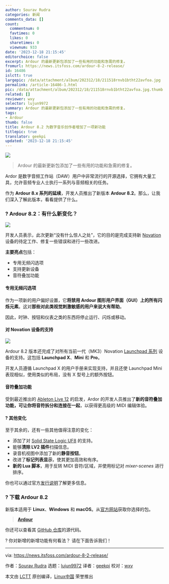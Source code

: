 ```yaml
---
author: Sourav Rudra
categories: 新闻
comments_data: []
count:
  commentnum: 0
  favtimes: 0
  likes: 0
  sharetimes: 0
  viewnum: 933
date: '2023-12-18 21:15:45'
editorchoice: false
excerpt: Ardour 的最新更新包添加了一些有用的功能和急需的修复。
fromurl: https://news.itsfoss.com/ardour-8-2-release/
id: 16486
islctt: true
largepic: /data/attachment/album/202312/18/211518rnvb1btht22avfoa.jpg
permalink: /article-16486-1.html
pic: /data/attachment/album/202312/18/211518rnvb1btht22avfoa.jpg.thumb.jpg
related: []
reviewer: wxy
selector: lujun9972
summary: Ardour 的最新更新包添加了一些有用的功能和急需的修复。
tags:
- Ardour
thumb: false
title: Ardour 8.2 为数字音乐创作者增加了一项新功能
titlepic: true
translator: geekpi
updated: '2023-12-18 21:15:45'
---
```


![](/data/attachment/album/202312/18/211518rnvb1btht22avfoa.jpg)



> 
> Ardour 的最新更新包添加了一些有用的功能和急需的修复。
> 
> 
> 


Ardor 是数字音频工作站（DAW）用户中非常流行的开源选择，它拥有大量工具，允许音频专业人士执行一系列与音频相关的任务。


作为 **Ardour 8.x 系列的延续**，开发人员推出了新版本 **Ardour 8.2**。那么，让我们深入了解此版本，看看提供了什么。


### ? Ardour 8.2：有什么新变化？


![](/data/attachment/album/202312/18/211545ms2roe4oobip844m.png)


开发人员表示，此次更新“没有什么惊人之处”，它的目的是完成支持新 [Novation](https://novationmusic.com/) 设备的待定工作、修复一些错误和进行一些改进。


**主要亮点**包括：


* 专用无频闪选项
* 支持更新设备
* 音符叠加功能


#### 专用无频闪选项


作为一项新的用户偏好设置，它**将禁用 Ardour 图形用户界面（GUI）上的所有闪烁元素**。这对**那些对此类视觉刺激敏感的用户来说大有帮助**。


因此，时钟、按钮和仪表之类的东西将停止运行、闪烁或移动。


#### 对 Novation 设备的支持


![](/data/attachment/album/202312/18/211548ode7bh072eibzj8e.png)


Ardour 8.2 版本还完成了对所有当前一代（MK3）Novation [Launchpad 系列](https://novationmusic.com/categories/midi-controllers/grid) 设备的支持。这包括 **Launchpad X**、**Mini** 和 **Pro**。


开发人员遵循 Launchpad X 的用户手册来实现支持，并且还使 Launchpad Mini 表现相似，使用类似的布局，没有 X 型号上的额外按钮。


#### 音符叠加功能


受到最近推出的 [Ableton Live 12](https://www.ableton.com/en/live/all-new-features/) 的启发，Ardor 的开发人员推出了**新的音符叠加功能，可让你将音符拆分和连接在一起**，以获得更高级的 MIDI 编辑体验。


#### ?️ 其他变化


至于其余的，还有一些其他值得注意的变化：


* 添加了对 [Solid State Logic UF8](https://solidstatelogic.com/products/uf8) 的支持。
* 能够**清除 LV2 插件**扫描信息。
* 录音机视图中添加了新的**静音按钮**。
* 改进了**标记列表显示**，使其更加高效和有序。
* **新的 Lua 脚本**，用于反转 MIDI 音符/区域，并使用标记对 *mixer-scenes* 进行排序。


你也可以通过官方[发行说明](https://ardour.org/whatsnew.html)了解更多信息。


### ? 下载 Ardour 8.2


新版本适用于 **Linux**、**Windows** 和 **macOS**。从[官方网站](https://community.ardour.org/download)获取你选择的包。



> 
> **[Ardour](https://community.ardour.org/download)**
> 
> 
> 


你还可以查看其 [GitHub 仓库](https://github.com/Ardour/ardour)的源代码。


? 你对新增的新增功能有何看法？ 请在下面告诉我们！




---


via: <https://news.itsfoss.com/ardour-8-2-release/>


作者：[Sourav Rudra](https://news.itsfoss.com/author/sourav/) 选题：[lujun9972](https://github.com/lujun9972) 译者：[geekpi](https://github.com/geekpi) 校对：[wxy](https://github.com/wxy)


本文由 [LCTT](https://github.com/LCTT/TranslateProject) 原创编译，[Linux中国](https://linux.cn/) 荣誉推出